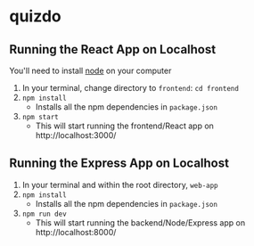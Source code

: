 # quizdo

## Running the React App on Localhost
You'll need to install [node](https://nodejs.org/en/) on your computer

1. In your terminal, change directory to `frontend`: `cd frontend`
1. `npm install`
   - Installs all the npm dependencies in `package.json`
1. `npm start`
   - This will start running the frontend/React app on http://localhost:3000/

## Running the Express App on Localhost

1. In your terminal and within the root directory, `web-app`
1. `npm install`
   - Installs all the npm dependencies in `package.json`
1. `npm run dev`
   - This will start running the backend/Node/Express app on http://localhost:8000/